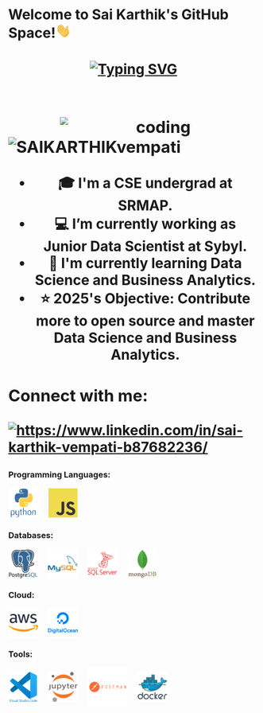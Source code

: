 # Welcome to Sai Karthik's GitHub Space!<img src="https://raw.githubusercontent.com/ABSphreak/ABSphreak/master/gifs/Hi.gif" height="30" />
<!-- <img align="right" alt="GIF" height="160px" src="https://media.giphy.com/media/du3J3cXyzhj75IOgvA/giphy.gif" /> -->
<h1 align = "center">
 <a href="https://git.io/typing-svg"><img src="https://readme-typing-svg.herokuapp.com?font=Fira+Code&size=75&duration=1500&pause=600&color=0CE82B&background=000000EE&center=true&vCenter=true&multiline=true&width=1920&height=384&lines=Hello+World!;My+name+is+Sai+Karthik;Welcome+to+my+README" alt="Typing SVG" /><a/>
 <h1/>
<!-- <p align="left"> <img src="https://komarev.com/ghpvc/?username=Stapa1&label=Profile%20views&color=0e75b6&style=flat" alt="Stapa1" /> </p> -->
  
<!--<h3 align="center">Passionate about Data Science and Ios Develeopment</h3> -->
<h3><img align="right" alt="coding" width="400" src="images/Cyberpunk Gif - IceGif.gif">
<p align="left"> <img src="https://komarev.com/ghpvc/?username=SAIKARTHIKvempati&label=Profile%20views&color=0e75b6&style=flat" alt="SAIKARTHIKvempati" /> </p>
</h3>


<!-- - 🌱 I’m currently learning **Data Mining** -->

<!-- - 📫 How to reach me **manigorla7@gmail.com** -->

- 🎓 I'm a CSE undergrad at SRMAP.  
- 💻 I’m currently working as Junior Data Scientist at Sybyl. 
- 👯 I'm currently learning Data Science and Business Analytics.
- ⭐ 2025's Objective: Contribute more to open source and master Data Science and Business Analytics. 

<!-- - ⚡ Fun fact **I am a procastinator** -->


<h3 align="left">Connect with me:</h3>
<p align="left">
<a href="https://www.linkedin.com/in/sai-karthik-vempati-b87682236/" target="blank"><img align="center" src="https://raw.githubusercontent.com/rahuldkjain/github-profile-readme-generator/master/src/images/icons/Social/linked-in-alt.svg" alt="https://www.linkedin.com/in/sai-karthik-vempati-b87682236/" height="30" width="40" /></a>
</p>
<h3 align="left">Programming Languages:</h3>
<div style="display: flex; gap: 20px; align-items: center;">
  <a href="https://www.python.org" target="_blank" rel="noreferrer"> 
    <img src="https://github.com/devicons/devicon/blob/ca28c779441053191ff11710fe24a9e6c23690d6/icons/python/python-original-wordmark.svg" alt="Python" width="60" height="60"/> 
  </a>
  <a href="https://developer.mozilla.org/en-US/docs/Web/JavaScript" target="_blank" rel="noreferrer">
    <img src="https://raw.githubusercontent.com/devicons/devicon/master/icons/javascript/javascript-original.svg" alt="JavaScript" width="60" height="60"/> 
  </a> 
</div>

<h3 align="left">Databases:</h3>
<div style="display: flex; gap: 20px; align-items: center;">
  <img src="https://github.com/devicons/devicon/blob/ca28c779441053191ff11710fe24a9e6c23690d6/icons/postgresql/postgresql-original-wordmark.svg" alt="PostgreSQL" width="60" height="60"/>
  <img src="https://github.com/devicons/devicon/blob/ca28c779441053191ff11710fe24a9e6c23690d6/icons/mysql/mysql-original-wordmark.svg" alt="MySQL" width="60" height="60"/>
  <img src="https://github.com/devicons/devicon/blob/ca28c779441053191ff11710fe24a9e6c23690d6/icons/microsoftsqlserver/microsoftsqlserver-plain-wordmark.svg" alt="Microsoft SQL Server" width="60" height="60"/>
  <img src="https://github.com/devicons/devicon/blob/master/icons/mongodb/mongodb-original-wordmark.svg" alt="MongoDB" width="60" height="60"/>
</div>

<h3 align="left">Cloud:</h3>
<div style="display: flex; gap: 20px; align-items: center;">
  <img src="https://github.com/devicons/devicon/blob/master/icons/amazonwebservices/amazonwebservices-original-wordmark.svg" alt="AWS" width="60" height="60"/>
  <img src="https://github.com/devicons/devicon/blob/master/icons/digitalocean/digitalocean-original-wordmark.svg" alt="DigitalOcean" width="60" height="60"/>
</div>

<h3 align="left">Tools:</h3>
<div style="display: flex; gap: 20px; align-items: center;">
  <img src="https://github.com/devicons/devicon/blob/master/icons/vscode/vscode-original-wordmark.svg" alt="VSCode" width="60" height="60"/>
  <img src="https://github.com/devicons/devicon/blob/master/icons/jupyter/jupyter-original-wordmark.svg" alt="Jupyter" width="60" height="60"/>
  <img src="https://github.com/devicons/devicon/blob/master/icons/postman/postman-original-wordmark.svg" alt="Postman" width="80" height="80"/>
  <img src="https://github.com/devicons/devicon/blob/master/icons/docker/docker-original-wordmark.svg" alt="Docker" width="60" height="60"/>
</div>




  
  

